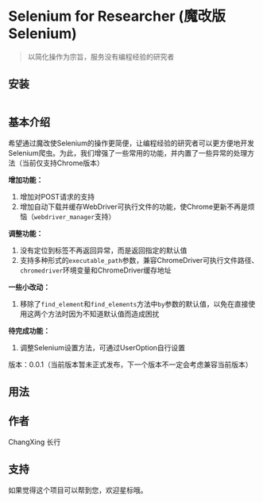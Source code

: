 # Selenium for Researcher (魔改版Selenium)

> 以简化操作为宗旨，服务没有编程经验的研究者

## 安装

```

```

## 基本介绍

希望通过魔改使Selenium的操作更简便，让编程经验的研究者可以更方便地开发Selenium爬虫。为此，我们增强了一些常用的功能，并内置了一些异常的处理方法（当前仅支持Chrome版本）

**增加功能：**

1. 增加对POST请求的支持
2. 增加自动下载并缓存WebDriver可执行文件的功能，使Chrome更新不再是烦恼（`webdriver_manager`支持）

**调整功能：**

1. 没有定位到标签不再返回异常，而是返回指定的默认值
2. 支持多种形式的`executable_path`参数，兼容ChromeDriver可执行文件路径、`chromedriver`环境变量和ChromeDriver缓存地址

**一些小改动：**

1. 移除了`find_element`和`find_elements`方法中`by`参数的默认值，以免在直接使用这两个方法时因为不知道默认值而造成困扰

**待完成功能：**

1. 调整Selenium设置方法，可通过UserOption自行设置

版本：0.0.1（当前版本暂未正式发布，下一个版本不一定会考虑兼容当前版本）

## 用法

## 作者

ChangXing 长行

## 支持

如果觉得这个项目可以帮到您，欢迎星标哦。

